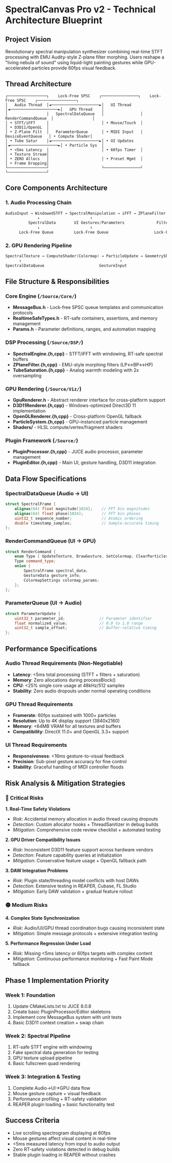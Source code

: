 # SpectralCanvas Pro v2 - Technical Architecture Blueprint

## Project Vision
Revolutionary spectral manipulation synthesizer combining real-time STFT processing with EMU Audity-style Z-plane filter morphing. Users reshape a "living nebula of sound" using liquid-light painting gestures while GPU-accelerated particles provide 60fps visual feedback.

## Thread Architecture

```
┌─────────────────┐    Lock-Free SPSC    ┌────────────────┐    Lock-Free SPSC    ┌─────────────────┐
│   Audio Thread  │◄─────────────────────►│   UI Thread    │◄─────────────────────►│   GPU Thread    │
│                 │   SpectralDataQueue   │                │  RenderCommandQueue  │                 │
│ • STFT/iFFT     │                       │ • Mouse/Touch  │                      │ • D3D11/OpenGL  │
│ • Z-Plane Filt  │   ParameterQueue      │ • MIDI Input   │   DeviceEventQueue   │ • Compute Shader│
│ • Tube Satur    │◄─────────────────────►│ • UI Updates   │◄─────────────────────►│ • Particle Sys  │
│ • <5ms Latency  │                       │ • 60fps Timer  │                      │ • Texture Stream│
│ • ZERO Allocs   │                       │ • Preset Mgmt  │                      │ • Frame Dropping│
└─────────────────┘                       └────────────────┘                      └─────────────────┘
```

## Core Components Architecture

### 1. Audio Processing Chain
```cpp
AudioInput → WindowedSTFT → SpectralManipulation → iFFT → ZPlaneFilter → TubeSaturation → AudioOutput
              ↓                      ↑                                      ↓
          SpectralData        UI Gestures/Parameters              FilterCurveData
              ↓                      ↑                                      ↓
      Lock-Free Queue         Lock-Free Queue                    Lock-Free Queue
```

### 2. GPU Rendering Pipeline
```cpp
SpectralTexture → ComputeShader(Colormap) → ParticleUpdate → GeometryShader → FragmentShader → SwapChain
      ↑                                           ↑                                  ↓
SpectralDataQueue                        GestureInput                      60fps Display
```

## File Structure & Responsibilities

### Core Engine (`/Source/Core/`)
- **MessageBus.h** - Lock-free SPSC queue templates and communication protocols
- **RealtimeSafeTypes.h** - RT-safe containers, assertions, and memory management  
- **Params.h** - Parameter definitions, ranges, and automation mapping

### DSP Processing (`/Source/DSP/`)
- **SpectralEngine.{h,cpp}** - STFT/iFFT with windowing, RT-safe spectral buffers
- **ZPlaneFilter.{h,cpp}** - EMU-style morphing filters (LP↔BP↔HP)
- **TubeSaturation.{h,cpp}** - Analog warmth modeling with 2x oversampling

### GPU Rendering (`/Source/Viz/`)
- **GpuRenderer.h** - Abstract renderer interface for cross-platform support
- **D3D11Renderer.{h,cpp}** - Windows-optimized Direct3D 11 implementation
- **OpenGLRenderer.{h,cpp}** - Cross-platform OpenGL fallback
- **ParticleSystem.{h,cpp}** - GPU-instanced particle management
- **Shaders/** - HLSL compute/vertex/fragment shaders

### Plugin Framework (`/Source/`)
- **PluginProcessor.{h,cpp}** - JUCE audio processor, parameter management
- **PluginEditor.{h,cpp}** - Main UI, gesture handling, D3D11 integration

## Data Flow Specifications

### SpectralDataQueue (Audio → UI)
```cpp
struct SpectralFrame {
    alignas(64) float magnitude[1024];    // FFT bin magnitudes
    alignas(64) float phase[1024];        // FFT bin phases  
    uint32_t sequence_number;             // Atomic ordering
    double timestamp_samples;             // Sample-accurate timing
};
```

### RenderCommandQueue (UI → GPU)
```cpp
struct RenderCommand {
    enum Type { UpdateTexture, DrawGesture, SetColormap, ClearParticles };
    Type command_type;
    union {
        SpectralFrame spectral_data;
        GestureData gesture_info;
        ColormapSettings colormap_params;
    };
};
```

### ParameterQueue (UI → Audio)
```cpp
struct ParameterUpdate {
    uint32_t parameter_id;               // Parameter identifier
    float normalized_value;              // 0.0 to 1.0 range
    uint32_t sample_offset;              // Buffer-relative timing
};
```

## Performance Specifications

### Audio Thread Requirements (Non-Negotiable)
- **Latency**: <5ms total processing (STFT + filters + saturation)
- **Memory**: Zero allocations during processBlock()
- **CPU**: <25% single core usage at 48kHz/512 samples
- **Stability**: Zero audio dropouts under normal operating conditions

### GPU Thread Requirements
- **Framerate**: 60fps sustained with 1000+ particles
- **Resolution**: Up to 4K display support (3840x2160)
- **Memory**: <64MB VRAM for all textures and buffers
- **Compatibility**: DirectX 11.0+ and OpenGL 3.3+ support

### UI Thread Requirements  
- **Responsiveness**: <16ms gesture-to-visual feedback
- **Precision**: Sub-pixel gesture accuracy for fine control
- **Stability**: Graceful handling of MIDI controller floods

## Risk Analysis & Mitigation Strategies

### 🔴 Critical Risks

**1. Real-Time Safety Violations**
- *Risk*: Accidental memory allocation in audio thread causing dropouts
- *Detection*: Custom allocator hooks + ThreadSanitizer in debug builds
- *Mitigation*: Comprehensive code review checklist + automated testing

**2. GPU Driver Compatibility Issues**
- *Risk*: Inconsistent D3D11 feature support across hardware vendors
- *Detection*: Feature capability queries at initialization
- *Mitigation*: Conservative feature usage + OpenGL fallback path

**3. DAW Integration Problems**
- *Risk*: Plugin state/threading model conflicts with host DAWs
- *Detection*: Extensive testing in REAPER, Cubase, FL Studio
- *Mitigation*: Early DAW validation + gradual feature rollout

### 🟡 Medium Risks

**4. Complex State Synchronization**
- *Risk*: Audio/UI/GPU thread coordination bugs causing inconsistent state
- *Mitigation*: Simple message protocols + extensive integration testing

**5. Performance Regression Under Load**
- *Risk*: Missing <5ms latency or 60fps targets with complex content
- *Mitigation*: Continuous performance monitoring + Fast Paint Mode fallback

## Phase 1 Implementation Priority

### Week 1: Foundation
1. Update CMakeLists.txt to JUCE 8.0.8
2. Create basic PluginProcessor/Editor skeletons
3. Implement core MessageBus system with unit tests
4. Basic D3D11 context creation + swap chain

### Week 2: Spectral Pipeline  
1. RT-safe STFT engine with windowing
2. Fake spectral data generation for testing
3. GPU texture upload pipeline
4. Basic fullscreen quad rendering

### Week 3: Integration & Testing
1. Complete Audio→UI→GPU data flow
2. Mouse gesture capture + visual feedback
3. Performance profiling + RT-safety validation
4. REAPER plugin loading + basic functionality test

## Success Criteria
- Live scrolling spectrogram displaying at 60fps
- Mouse gestures affect visual content in real-time  
- <5ms measured latency from input to audio output
- Zero RT-safety violations detected in debug builds
- Stable plugin loading in REAPER without crashes